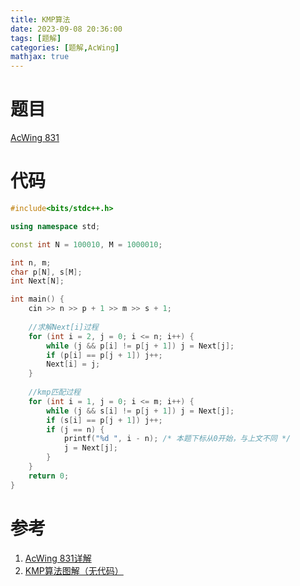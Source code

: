 ```yaml
---
title: KMP算法
date: 2023-09-08 20:36:00
tags: [题解]
categories: [题解,AcWing]
mathjax: true
---
```


# 题目

[AcWing 831](https://www.acwing.com/problem/content/description/833/)

<!--more-->

# 代码

```c++
#include<bits/stdc++.h>

using namespace std;

const int N = 100010, M = 1000010;

int n, m;
char p[N], s[M];
int Next[N];

int main() {
    cin >> n >> p + 1 >> m >> s + 1;
    
	//求解Next[i]过程
    for (int i = 2, j = 0; i <= n; i++) {
        while (j && p[i] != p[j + 1]) j = Next[j];
        if (p[i] == p[j + 1]) j++;
        Next[i] = j;
    }
    
	//kmp匹配过程
    for (int i = 1, j = 0; i <= m; i++) {
        while (j && s[i] != p[j + 1]) j = Next[j];
        if (s[i] == p[j + 1]) j++;
        if (j == n) {
            printf("%d ", i - n); /* 本题下标从0开始，与上文不同 */
            j = Next[j];
        }
    }
    return 0;
}
```

# 参考

1. [AcWing 831详解](https://www.acwing.com/blog/content/2347/)
2. [KMP算法图解（无代码）](https://www.ruanyifeng.com/blog/2013/05/Knuth%E2%80%93Morris%E2%80%93Pratt_algorithm.html)
